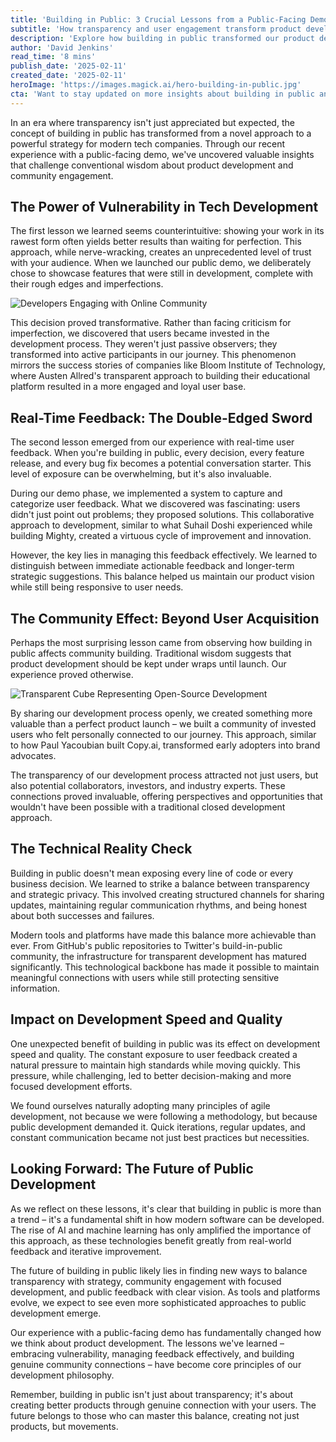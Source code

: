 ```yaml
---
title: 'Building in Public: 3 Crucial Lessons from a Public-Facing Demo'
subtitle: 'How transparency and user engagement transform product development'
description: 'Explore how building in public transformed our product development process through three crucial lessons: the power of vulnerability, managing real-time feedback, and building genuine community connections. Discover how transparency can lead to better products and stronger user relationships.'
author: 'David Jenkins'
read_time: '8 mins'
publish_date: '2025-02-11'
created_date: '2025-02-11'
heroImage: 'https://images.magick.ai/hero-building-in-public.jpg'
cta: 'Want to stay updated on more insights about building in public and tech development? Follow us on LinkedIn for regular updates on our journey and join a community of forward-thinking developers and entrepreneurs!'
---
```


In an era where transparency isn't just appreciated but expected, the concept of building in public has transformed from a novel approach to a powerful strategy for modern tech companies. Through our recent experience with a public-facing demo, we've uncovered valuable insights that challenge conventional wisdom about product development and community engagement.

## The Power of Vulnerability in Tech Development

The first lesson we learned seems counterintuitive: showing your work in its rawest form often yields better results than waiting for perfection. This approach, while nerve-wracking, creates an unprecedented level of trust with your audience. When we launched our public demo, we deliberately chose to showcase features that were still in development, complete with their rough edges and imperfections.

![Developers Engaging with Online Community](https://i.magick.ai/PIXE/1739299475812_magick_img.webp)

This decision proved transformative. Rather than facing criticism for imperfection, we discovered that users became invested in the development process. They weren't just passive observers; they transformed into active participants in our journey. This phenomenon mirrors the success stories of companies like Bloom Institute of Technology, where Austen Allred's transparent approach to building their educational platform resulted in a more engaged and loyal user base.

## Real-Time Feedback: The Double-Edged Sword

The second lesson emerged from our experience with real-time user feedback. When you're building in public, every decision, every feature release, and every bug fix becomes a potential conversation starter. This level of exposure can be overwhelming, but it's also invaluable.

During our demo phase, we implemented a system to capture and categorize user feedback. What we discovered was fascinating: users didn't just point out problems; they proposed solutions. This collaborative approach to development, similar to what Suhail Doshi experienced while building Mighty, created a virtuous cycle of improvement and innovation.

However, the key lies in managing this feedback effectively. We learned to distinguish between immediate actionable feedback and longer-term strategic suggestions. This balance helped us maintain our product vision while still being responsive to user needs.

## The Community Effect: Beyond User Acquisition

Perhaps the most surprising lesson came from observing how building in public affects community building. Traditional wisdom suggests that product development should be kept under wraps until launch. Our experience proved otherwise.

![Transparent Cube Representing Open-Source Development](https://i.magick.ai/PIXE/1739299475816_magick_img.webp)

By sharing our development process openly, we created something more valuable than a perfect product launch – we built a community of invested users who felt personally connected to our journey. This approach, similar to how Paul Yacoubian built Copy.ai, transformed early adopters into brand advocates.

The transparency of our development process attracted not just users, but also potential collaborators, investors, and industry experts. These connections proved invaluable, offering perspectives and opportunities that wouldn't have been possible with a traditional closed development approach.

## The Technical Reality Check

Building in public doesn't mean exposing every line of code or every business decision. We learned to strike a balance between transparency and strategic privacy. This involved creating structured channels for sharing updates, maintaining regular communication rhythms, and being honest about both successes and failures.

Modern tools and platforms have made this balance more achievable than ever. From GitHub's public repositories to Twitter's build-in-public community, the infrastructure for transparent development has matured significantly. This technological backbone has made it possible to maintain meaningful connections with users while still protecting sensitive information.

## Impact on Development Speed and Quality

One unexpected benefit of building in public was its effect on development speed and quality. The constant exposure to user feedback created a natural pressure to maintain high standards while moving quickly. This pressure, while challenging, led to better decision-making and more focused development efforts.

We found ourselves naturally adopting many principles of agile development, not because we were following a methodology, but because public development demanded it. Quick iterations, regular updates, and constant communication became not just best practices but necessities.

## Looking Forward: The Future of Public Development

As we reflect on these lessons, it's clear that building in public is more than a trend – it's a fundamental shift in how modern software can be developed. The rise of AI and machine learning has only amplified the importance of this approach, as these technologies benefit greatly from real-world feedback and iterative improvement.

The future of building in public likely lies in finding new ways to balance transparency with strategy, community engagement with focused development, and public feedback with clear vision. As tools and platforms evolve, we expect to see even more sophisticated approaches to public development emerge.

Our experience with a public-facing demo has fundamentally changed how we think about product development. The lessons we've learned – embracing vulnerability, managing feedback effectively, and building genuine community connections – have become core principles of our development philosophy.

Remember, building in public isn't just about transparency; it's about creating better products through genuine connection with your users. The future belongs to those who can master this balance, creating not just products, but movements.
